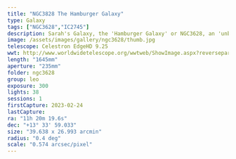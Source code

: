```yaml
---
title: "NGC3828 The Hamburger Galaxy"
type: Galaxy
tags: ["NGC3628","IC2745"]
description: Sarah's Galaxy, the 'Hamburger Galaxy' or NGC3628, an 'unbarred' spiral galaxy (there is not a spiral arm that passes through the core). Note the distinct band of dust that surrounds it and accents the edges. It is also part of the Leo Triplet.
image: /assets/images/gallery/ngc3628/thumb.jpg
telescope: Celestron EdgeHD 9.25
wwt: http://www.worldwidetelescope.org/wwtweb/ShowImage.aspx?reverseparity=False&scale=0.573903&name=ngc3628.jpg&imageurl=https://deepskyworkflows.com/assets/images/gallery/ngc3628/ngc3628.jpg&credits=Jeremy+Likness+at+DeepSkyWorkflows.com&creditsUrl=https://deepskyworkflows.com/&ra=170.295555&dec=13.642075&x=3369.1&y=919.1&rotation=0.80&thumb=https://deepskyworkflows.com/assets/images/gallery/ngc3628/thumb.jpg
length: "1645mm"
aperture: "235mm"
folder: ngc3628
group: leo
exposure: 300 
lights: 38
sessions: 1
firstCapture: 2023-02-24 
lastCapture: 
ra: "11h 20m 19.6s"
dec: "+13° 33' 59.033"
size: "39.638 x 26.993 arcmin"
radius: "0.4 deg"
scale: "0.574 arcsec/pixel"
---
```

